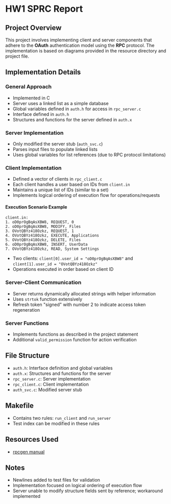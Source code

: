 # HW1 SPRC Report

## Project Overview

This project involves implementing client and server components that adhere to the **OAuth** authentication model using the **RPC** protocol. The implementation is based on diagrams provided in the resource directory and project file.

## Implementation Details

### General Approach

- Implemented in C
- Server uses a linked list as a simple database
- Global variables defined in `auth.h` for access in `rpc_server.c`
- Interface defined in `auth.h`
- Structures and functions for the server defined in `auth.x`

### Server Implementation

- Only modified the server stub (`auth_svc.c`)
- Parses input files to populate linked lists
- Uses global variables for list references (due to RPC protocol limitations)

### Client Implementation

- Defined a vector of clients in `rpc_client.c`
- Each client handles a user based on IDs from `client.in`
- Maintains a unique list of IDs (similar to a set)
- Implements logical ordering of execution flow for operations/requests

#### Execution Scenario Example

```
client.in:
1. oD0prOgBqAsXBW8, REQUEST, 0
2. oD0prOgBqAsXBW8, MODIFY, Files
3. OVotQBYz418Ozkz, REQUEST, 1
4. OVotQBYz418Ozkz, EXECUTE, Applications
5. OVotQBYz418Ozkz, DELETE, Files
6. oD0prOgBqAsXBW8, INSERT, UserData
7. OVotQBYz418Ozkz, READ, System Settings
```

- Two clients: `client[0].user_id = "oD0prOgBqAsXBW8"` and `client[1].user_id = "OVotQBYz418Ozkz"`
- Operations executed in order based on client ID

### Server-Client Communication

- Server returns dynamically allocated strings with helper information
- Uses `strtok` function extensively
- Refresh token "signed" with number 2 to indicate access token regeneration

### Server Functions

- Implements functions as described in the project statement
- Additional `valid_permission` function for action verification

## File Structure

- `auth.h`: Interface definition and global variables
- `auth.x`: Structures and functions for the server
- `rpc_server.c`: Server implementation
- `rpc_client.c`: Client implementation
- `auth_svc.c`: Modified server stub

## Makefile

- Contains two rules: `run_client` and `run_server`
- Test index can be modified in these rules

## Resources Used

- [rpcgen manual](https://docs-archive.freebsd.org/44doc/psd/22.rpcgen/paper.pdf)

## Notes

- Newlines added to test files for validation
- Implementation focused on logical ordering of execution flow
- Server unable to modify structure fields sent by reference; workaround implemented
